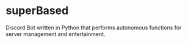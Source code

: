 # superBased
Discord Bot written in Python that performs autonomous functions for server management and entertainment.
